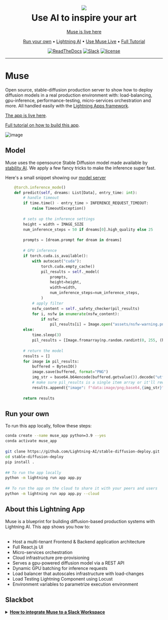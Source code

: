 <div align="center">
    <h1>
        <img src="https://lightningaidev.wpengine.com/wp-content/uploads/2022/10/image-21.png">
        <br>
        Use AI to inspire your art
        </br>
    </h1>

<div align="center">

<p align="center" style="color:grey"><a href="https://lightning.ai/muse">Muse is live here</a></p>

<p align="center">
  <a href="#run-your-own">Run your own</a> •
  <a href="https://www.lightning.ai/">Lightning AI</a> •
  <a href="https://www.lightning.ai/muse">Use Muse Live</a> •
  <a href="https://lightning.ai/pages/community/tutorial/deploy-diffusion-models/">Full Tutorial</a>
</p>

[![ReadTheDocs](https://readthedocs.org/projects/pytorch-lightning/badge/?version=stable)](https://lightning.ai/lightning-docs/)
[![Slack](https://img.shields.io/badge/slack-chat-green.svg?logo=slack)](https://www.pytorchlightning.ai/community)
[![license](https://img.shields.io/badge/License-Apache%202.0-blue.svg)](https://github.com/Lightning-AI/lightning/blob/master/LICENSE)

</div>
</div>

______________________________________________________________________

# Muse

Open source, stable-diffusion production server to show how to deploy diffusion models in a real production environment with: load-balancing, gpu-inference, performance-testing, micro-services orchestration and more. All handled easily with the [Lightning Apps framework](https://lightning.ai/lightning-docs/).

[The app is live here](https://lightning.ai/muse).

[Full tutorial on how to build this app](https://lightning.ai/pages/community/tutorial/deploy-diffusion-models/).

<img width="1246" alt="image" src="https://user-images.githubusercontent.com/3640001/195984024-788255e7-d01b-4522-9655-2a3ba56e80aa.png">

## Model

Muse uses the opensource Stable Diffusion model made available by [stability AI](https://stability.ai/blog/stable-diffusion-public-release).
We apply a few fancy tricks to make the inference super fast.

Here's a small snippet showing our [model server](https://github.com/Lightning-AI/stable-diffusion-deploy/blob/main/muse/components/stable_diffusion_serve.py#L103-L137)

```python
    @torch.inference_mode()
    def predict(self, dreams: List[Data], entry_time: int):
        # handle timeout
        if time.time() - entry_time > INFERENCE_REQUEST_TIMEOUT:
            raise TimeoutException()

        # sets up the inference settings
        height = width = IMAGE_SIZE
        num_inference_steps = 50 if dreams[0].high_quality else 25

        prompts = [dream.prompt for dream in dreams]

        # GPU inference
        if torch.cuda.is_available():
            with autocast("cuda"):
                torch.cuda.empty_cache()
                pil_results = self._model(
                    prompts,
                    height=height,
                    width=width,
                    num_inference_steps=num_inference_steps,
                )
            # apply filter
            nsfw_content = self._safety_checker(pil_results)
            for i, nsfw in enumerate(nsfw_content):
                if nsfw:
                    pil_results[i] = Image.open("assets/nsfw-warning.png")
        else:
            time.sleep(3)
            pil_results = [Image.fromarray(np.random.randint(0, 255, (height, width, 3), dtype="uint8"))] * len(prompts)

        # return the model
        results = []
        for image in pil_results:
            buffered = BytesIO()
            image.save(buffered, format="PNG")
            img_str = base64.b64encode(buffered.getvalue()).decode("utf-8")
            # make sure pil_results is a single item array or it'll rewrite image
            results.append({"image": f"data:image/png;base64,{img_str}"})

        return results
```

## Run your own

To run this app locally, follow these steps:

```bash
conda create --name muse_app python=3.9 --yes
conda activate muse_app

git clone https://github.com/Lightning-AI/stable-diffusion-deploy.git
cd stable-diffusion-deploy
pip install .

## To run the app locally
python -m lightning run app app.py

## To run the app on the cloud to share it with your peers and users
python -m lightning run app app.py --cloud
```

## About this Lightning App

Muse is a blueprint for building diffusion-based production systems with Lightning AI. This app shows you how to:
<br><br>

- Host a multi-tenant Frontend & Backend application architecture
- Full React.js UI
- Micro-services orchestration
- Cloud infrastructure pre-provisioning
- Serves a gpu-powered diffusion model via a REST API
- Dynamic GPU batching for inference requests
- Load balancer that autoscales infrastructure with load-changes
- Load Testing Lightning Component using Locust
- Environment variables to parametrize execution environment

## Slackbot

<details>
<summary><b><u>How to integrate Muse to a Slack Workspace</u></b></summary>
<br>

You can integrate this app in your Slack Workspace and send images in Slack channels.

This app uses the [Slack Command Bot Component](https://github.com/Lightning-AI/LAI-slack-command-bot-Component) to
interact with Slack commands.

You can also check out this video tutorial:
<br>
<a href="https://www.youtube.com/watch?v=KfQcXzWFR9I">
<img src="https://lightningaidev.wpengine.com/wp-content/uploads/2022/10/Create-Slackbot.png" width="600px">
</a>

### How to create the Slack Command Bot

**Step 1:**
Go to https://api.slack.com and create an app.

**Step 2:**
Copy the following tokens and secrets from the Slack API settings by going to https://api.slack.com/apps. These tokens
have to be passed either as argument or environment variable to [SlackCommandBot](https://github.com/Lightning-AI/LAI-slack-command-bot-Component/blob/main/slack_command_bot/component.py#L18) class.

<details>
  <summary>Required Token name and environment variables: </summary>

- Client ID (SLACK_CLIENT_ID)
- Client Secret (CLIENT_SECRET)
- Signing Secret (SIGNING_SECRET)
- Bot User OAuth Token (BOT_TOKEN)
- App-Level Token (SLACK_TOKEN)

</details>

**Step 3:**

Implement the `SlackCommandBot.handle_command(...)` method the way you want to interact with the commands.
The return value will be shown only to you.

> ![](./assets/slack-ss.png)

**Step 4:** (optional)

If you want your slack app to be distributable to public then you need to
implement `SlackCommandBot.save_new_workspace(...)` which should save `team_id` and its corresponding `bot_token` into a
database.

During the `handle_command(...)` method you will need to fetch `bot_token` based on the received `team_id`.

</details>
